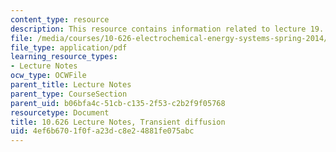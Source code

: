 ```yaml
---
content_type: resource
description: This resource contains information related to lecture 19.
file: /media/courses/10-626-electrochemical-energy-systems-spring-2014/4ef6b6701f0fa23dc8e24881fe075abc_MIT10_626S14_S11lec19.pdf
file_type: application/pdf
learning_resource_types:
- Lecture Notes
ocw_type: OCWFile
parent_title: Lecture Notes
parent_type: CourseSection
parent_uid: b06bfa4c-51cb-c135-2f53-c2b2f9f05768
resourcetype: Document
title: 10.626 Lecture Notes, Transient diffusion
uid: 4ef6b670-1f0f-a23d-c8e2-4881fe075abc
---
```

